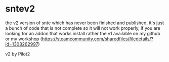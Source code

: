 # sntev2
the v2 version of snte which has never been finished and published, it's just a bunch of code that is not complete so it will not work properly, if you are looking for an addon that works install rather the v1 available on my github or my workshop (https://steamcommunity.com/sharedfiles/filedetails/?id=1308262997)

v2 by Pilot2 
